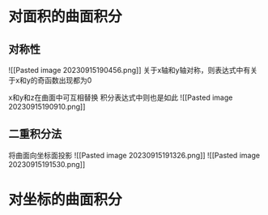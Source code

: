 # 对面积的曲面积分
## 对称性
![[Pasted image 20230915190456.png]]
关于x轴和y轴对称，则表达式中有关于x和y的奇函数出现都为0

x和y和z在曲面中可互相替换
积分表达式中则也是如此
![[Pasted image 20230915190910.png]]

## 二重积分法
将曲面向坐标面投影
![[Pasted image 20230915191326.png]]
![[Pasted image 20230915191530.png]]
# 对坐标的曲面积分



